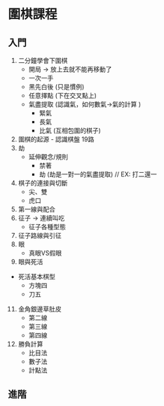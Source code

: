 # 圍棋課程

## 入門

1. 二分鐘學會下圍棋
   * 開局 -> 放上去就不能再移動了
   * 一次一手
   * 黑先白後 (只是慣例)
   * 任意擇點 (下在交叉點上)
   * 氣盡提取 (認識氣，如何數氣->氣的計算 )
        - 緊氣
        - 長氣
        - 比氣 (互相包圍的棋子)
2. 圍棋的起源
        - 認識棋盤 19路
3. 劫
   * 延伸觀念/規則
        - 禁著
        - 劫 (劫是一對一的氣盡提取)  // EX: 打二還一
5. 棋子的連接與切斷
   * 尖、雙
   * 虎口
6. 第一線與配合
7. 征子 -> 連續叫吃
   * 征子各種型態
8. 征子路線與引征
9. 眼
   * 真眼VS假眼
10. 眼與死活
   * 死活基本棋型
      - 方塊四
      - 刀五
11. 金角銀邊草肚皮
     - 第二線
     - 第三線
     - 第四線
12. 勝負計算
     - 比目法
     - 數子法
     - 計點法
    

## 進階
